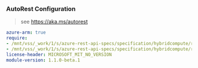 ### AutoRest Configuration

> see https://aka.ms/autorest

``` yaml
azure-arm: true
require:
- /mnt/vss/_work/1/s/azure-rest-api-specs/specification/hybridcompute/resource-manager/readme.md
- /mnt/vss/_work/1/s/azure-rest-api-specs/specification/hybridcompute/resource-manager/readme.go.md
license-header: MICROSOFT_MIT_NO_VERSION
module-version: 1.1.0-beta.1

```